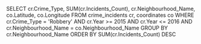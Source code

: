 SELECT cr.Crime_Type, SUM(cr.Incidents_Count), cr.Neighbourhood_Name, co.Latitude, co.Longitude
FROM crime_incidents cr, coordinates co
WHERE cr.Crime_Type = 'Robbery' AND cr.Year >= 2015 AND cr.Year <= 2016 AND cr.Neighbourhood_Name = co.Neighbourhood_Name
GROUP BY cr.Neighbourhood_Name
ORDER BY SUM(cr.Incidents_Count) DESC
